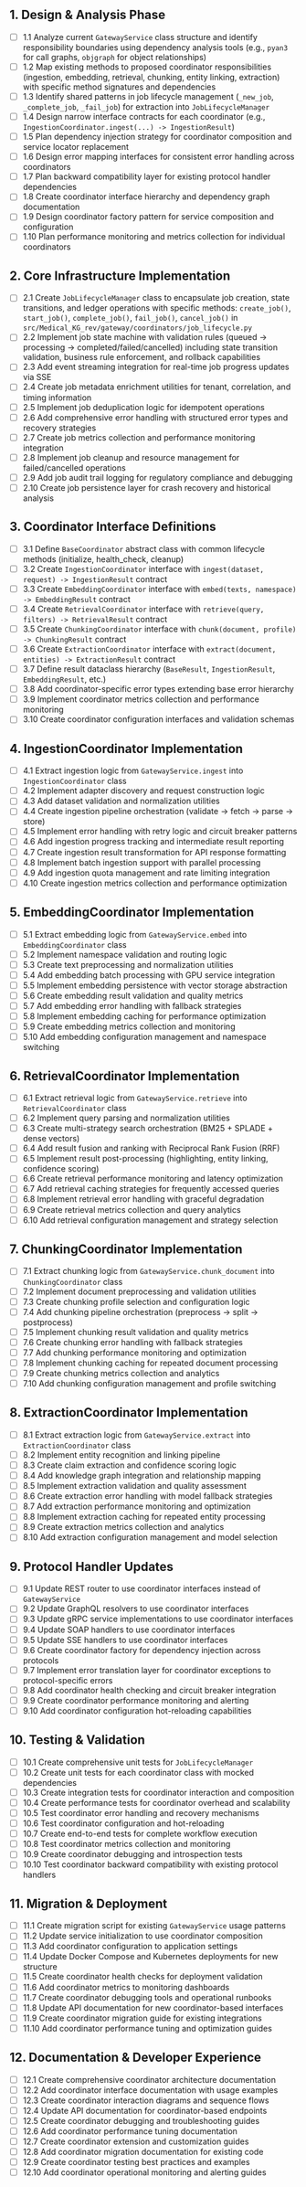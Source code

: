 ## 1. Design & Analysis Phase

- [ ] 1.1 Analyze current `GatewayService` class structure and identify responsibility boundaries using dependency analysis tools (e.g., `pyan3` for call graphs, `objgraph` for object relationships)
- [ ] 1.2 Map existing methods to proposed coordinator responsibilities (ingestion, embedding, retrieval, chunking, entity linking, extraction) with specific method signatures and dependencies
- [ ] 1.3 Identify shared patterns in job lifecycle management (`_new_job`, `_complete_job`, `_fail_job`) for extraction into `JobLifecycleManager`
- [ ] 1.4 Design narrow interface contracts for each coordinator (e.g., `IngestionCoordinator.ingest(...) -> IngestionResult`)
- [ ] 1.5 Plan dependency injection strategy for coordinator composition and service locator replacement
- [ ] 1.6 Design error mapping interfaces for consistent error handling across coordinators
- [ ] 1.7 Plan backward compatibility layer for existing protocol handler dependencies
- [ ] 1.8 Create coordinator interface hierarchy and dependency graph documentation
- [ ] 1.9 Design coordinator factory pattern for service composition and configuration
- [ ] 1.10 Plan performance monitoring and metrics collection for individual coordinators

## 2. Core Infrastructure Implementation

- [ ] 2.1 Create `JobLifecycleManager` class to encapsulate job creation, state transitions, and ledger operations with specific methods: `create_job()`, `start_job()`, `complete_job()`, `fail_job()`, `cancel_job()` in `src/Medical_KG_rev/gateway/coordinators/job_lifecycle.py`
- [ ] 2.2 Implement job state machine with validation rules (queued → processing → completed/failed/cancelled) including state transition validation, business rule enforcement, and rollback capabilities
- [ ] 2.3 Add event streaming integration for real-time job progress updates via SSE
- [ ] 2.4 Create job metadata enrichment utilities for tenant, correlation, and timing information
- [ ] 2.5 Implement job deduplication logic for idempotent operations
- [ ] 2.6 Add comprehensive error handling with structured error types and recovery strategies
- [ ] 2.7 Create job metrics collection and performance monitoring integration
- [ ] 2.8 Implement job cleanup and resource management for failed/cancelled operations
- [ ] 2.9 Add job audit trail logging for regulatory compliance and debugging
- [ ] 2.10 Create job persistence layer for crash recovery and historical analysis

## 3. Coordinator Interface Definitions

- [ ] 3.1 Define `BaseCoordinator` abstract class with common lifecycle methods (initialize, health_check, cleanup)
- [ ] 3.2 Create `IngestionCoordinator` interface with `ingest(dataset, request) -> IngestionResult` contract
- [ ] 3.3 Create `EmbeddingCoordinator` interface with `embed(texts, namespace) -> EmbeddingResult` contract
- [ ] 3.4 Create `RetrievalCoordinator` interface with `retrieve(query, filters) -> RetrievalResult` contract
- [ ] 3.5 Create `ChunkingCoordinator` interface with `chunk(document, profile) -> ChunkingResult` contract
- [ ] 3.6 Create `ExtractionCoordinator` interface with `extract(document, entities) -> ExtractionResult` contract
- [ ] 3.7 Define result dataclass hierarchy (`BaseResult`, `IngestionResult`, `EmbeddingResult`, etc.)
- [ ] 3.8 Add coordinator-specific error types extending base error hierarchy
- [ ] 3.9 Implement coordinator metrics collection and performance monitoring
- [ ] 3.10 Create coordinator configuration interfaces and validation schemas

## 4. IngestionCoordinator Implementation

- [ ] 4.1 Extract ingestion logic from `GatewayService.ingest` into `IngestionCoordinator` class
- [ ] 4.2 Implement adapter discovery and request construction logic
- [ ] 4.3 Add dataset validation and normalization utilities
- [ ] 4.4 Create ingestion pipeline orchestration (validate → fetch → parse → store)
- [ ] 4.5 Implement error handling with retry logic and circuit breaker patterns
- [ ] 4.6 Add ingestion progress tracking and intermediate result reporting
- [ ] 4.7 Create ingestion result transformation for API response formatting
- [ ] 4.8 Implement batch ingestion support with parallel processing
- [ ] 4.9 Add ingestion quota management and rate limiting integration
- [ ] 4.10 Create ingestion metrics collection and performance optimization

## 5. EmbeddingCoordinator Implementation

- [ ] 5.1 Extract embedding logic from `GatewayService.embed` into `EmbeddingCoordinator` class
- [ ] 5.2 Implement namespace validation and routing logic
- [ ] 5.3 Create text preprocessing and normalization utilities
- [ ] 5.4 Add embedding batch processing with GPU service integration
- [ ] 5.5 Implement embedding persistence with vector storage abstraction
- [ ] 5.6 Create embedding result validation and quality metrics
- [ ] 5.7 Add embedding error handling with fallback strategies
- [ ] 5.8 Implement embedding caching for performance optimization
- [ ] 5.9 Create embedding metrics collection and monitoring
- [ ] 5.10 Add embedding configuration management and namespace switching

## 6. RetrievalCoordinator Implementation

- [ ] 6.1 Extract retrieval logic from `GatewayService.retrieve` into `RetrievalCoordinator` class
- [ ] 6.2 Implement query parsing and normalization utilities
- [ ] 6.3 Create multi-strategy search orchestration (BM25 + SPLADE + dense vectors)
- [ ] 6.4 Add result fusion and ranking with Reciprocal Rank Fusion (RRF)
- [ ] 6.5 Implement result post-processing (highlighting, entity linking, confidence scoring)
- [ ] 6.6 Create retrieval performance monitoring and latency optimization
- [ ] 6.7 Add retrieval caching strategies for frequently accessed queries
- [ ] 6.8 Implement retrieval error handling with graceful degradation
- [ ] 6.9 Create retrieval metrics collection and query analytics
- [ ] 6.10 Add retrieval configuration management and strategy selection

## 7. ChunkingCoordinator Implementation

- [ ] 7.1 Extract chunking logic from `GatewayService.chunk_document` into `ChunkingCoordinator` class
- [ ] 7.2 Implement document preprocessing and validation utilities
- [ ] 7.3 Create chunking profile selection and configuration logic
- [ ] 7.4 Add chunking pipeline orchestration (preprocess → split → postprocess)
- [ ] 7.5 Implement chunking result validation and quality metrics
- [ ] 7.6 Create chunking error handling with fallback strategies
- [ ] 7.7 Add chunking performance monitoring and optimization
- [ ] 7.8 Implement chunking caching for repeated document processing
- [ ] 7.9 Create chunking metrics collection and analytics
- [ ] 7.10 Add chunking configuration management and profile switching

## 8. ExtractionCoordinator Implementation

- [ ] 8.1 Extract extraction logic from `GatewayService.extract` into `ExtractionCoordinator` class
- [ ] 8.2 Implement entity recognition and linking pipeline
- [ ] 8.3 Create claim extraction and confidence scoring logic
- [ ] 8.4 Add knowledge graph integration and relationship mapping
- [ ] 8.5 Implement extraction validation and quality assessment
- [ ] 8.6 Create extraction error handling with model fallback strategies
- [ ] 8.7 Add extraction performance monitoring and optimization
- [ ] 8.8 Implement extraction caching for repeated entity processing
- [ ] 8.9 Create extraction metrics collection and analytics
- [ ] 8.10 Add extraction configuration management and model selection

## 9. Protocol Handler Updates

- [ ] 9.1 Update REST router to use coordinator interfaces instead of `GatewayService`
- [ ] 9.2 Update GraphQL resolvers to use coordinator interfaces
- [ ] 9.3 Update gRPC service implementations to use coordinator interfaces
- [ ] 9.4 Update SOAP handlers to use coordinator interfaces
- [ ] 9.5 Update SSE handlers to use coordinator interfaces
- [ ] 9.6 Create coordinator factory for dependency injection across protocols
- [ ] 9.7 Implement error translation layer for coordinator exceptions to protocol-specific errors
- [ ] 9.8 Add coordinator health checking and circuit breaker integration
- [ ] 9.9 Create coordinator performance monitoring and alerting
- [ ] 9.10 Add coordinator configuration hot-reloading capabilities

## 10. Testing & Validation

- [ ] 10.1 Create comprehensive unit tests for `JobLifecycleManager`
- [ ] 10.2 Create unit tests for each coordinator class with mocked dependencies
- [ ] 10.3 Create integration tests for coordinator interaction and composition
- [ ] 10.4 Create performance tests for coordinator overhead and scalability
- [ ] 10.5 Test coordinator error handling and recovery mechanisms
- [ ] 10.6 Test coordinator configuration and hot-reloading
- [ ] 10.7 Create end-to-end tests for complete workflow execution
- [ ] 10.8 Test coordinator metrics collection and monitoring
- [ ] 10.9 Create coordinator debugging and introspection tests
- [ ] 10.10 Test coordinator backward compatibility with existing protocol handlers

## 11. Migration & Deployment

- [ ] 11.1 Create migration script for existing `GatewayService` usage patterns
- [ ] 11.2 Update service initialization to use coordinator composition
- [ ] 11.3 Add coordinator configuration to application settings
- [ ] 11.4 Update Docker Compose and Kubernetes deployments for new structure
- [ ] 11.5 Create coordinator health checks for deployment validation
- [ ] 11.6 Add coordinator metrics to monitoring dashboards
- [ ] 11.7 Create coordinator debugging tools and operational runbooks
- [ ] 11.8 Update API documentation for new coordinator-based interfaces
- [ ] 11.9 Create coordinator migration guide for existing integrations
- [ ] 11.10 Add coordinator performance tuning and optimization guides

## 12. Documentation & Developer Experience

- [ ] 12.1 Create comprehensive coordinator architecture documentation
- [ ] 12.2 Add coordinator interface documentation with usage examples
- [ ] 12.3 Create coordinator interaction diagrams and sequence flows
- [ ] 12.4 Update API documentation for coordinator-based endpoints
- [ ] 12.5 Create coordinator debugging and troubleshooting guides
- [ ] 12.6 Add coordinator performance tuning documentation
- [ ] 12.7 Create coordinator extension and customization guides
- [ ] 12.8 Add coordinator migration documentation for existing code
- [ ] 12.9 Create coordinator testing best practices and examples
- [ ] 12.10 Add coordinator operational monitoring and alerting guides
